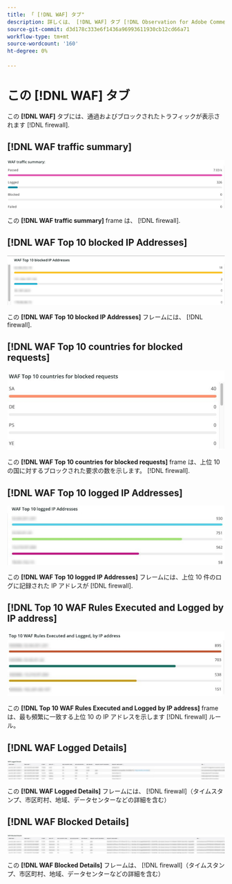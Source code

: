 ```yaml
---
title: 「 [!DNL WAF] タブ"
description: 詳しくは、 [!DNL WAF] タブ [!DNL Observation for Adobe Commerce].
source-git-commit: d3d178c333e6f1436a96993611930cb12cd66a71
workflow-type: tm+mt
source-wordcount: '160'
ht-degree: 0%

---
```


# この [!DNL WAF] タブ

この **[!DNL WAF]** タブには、通過およびブロックされたトラフィックが表示されます [!DNL firewall].

## [!DNL WAF traffic summary]

![WAF トラフィックの概要](../../assets/tools/observation-for-adobe-commerce/waf-1.png)

この **[!DNL WAF traffic summary]** frame は、 [!DNL firewall].

## [!DNL WAF Top 10 blocked IP Addresses]

![WAF 上位 10 のブロック IP アドレス](../../assets/tools/observation-for-adobe-commerce/waf-2.png)

この **[!DNL WAF Top 10 blocked IP Addresses]** フレームには、 [!DNL firewall].

## [!DNL WAF Top 10 countries for blocked requests]

![ブロックされた要求の上位 10 カ国](../../assets/tools/observation-for-adobe-commerce/waf-3.jpg)

この **[!DNL WAF Top 10 countries for blocked requests]** frame は、上位 10 の国に対するブロックされた要求の数を示します。 [!DNL firewall].

## [!DNL WAF Top 10 logged IP Addresses]

![WAF 上位 10 件のログに記録された IP アドレス](../../assets/tools/observation-for-adobe-commerce/waf-4.jpg)

この **[!DNL WAF Top 10 logged IP Addresses]** フレームには、上位 10 件のログに記録された IP アドレスが [!DNL firewall].

## [!DNL Top 10 WAF Rules Executed and Logged by IP address]

![IP アドレスで実行および記録される上位 10 の WAF ルール](../../assets/tools/observation-for-adobe-commerce/waf-5.jpg)

この **[!DNL Top 10 WAF Rules Executed and Logged by IP address]** frame は、最も頻繁に一致する上位 10 の IP アドレスを示します [!DNL firewall] ルール。

## [!DNL WAF Logged Details]

![WAF ログの詳細](../../assets/tools/observation-for-adobe-commerce/waf-6.jpg)

この **[!DNL WAF Logged Details]** フレームには、 [!DNL firewall]（タイムスタンプ、市区町村、地域、データセンターなどの詳細を含む）

## [!DNL WAF Blocked Details]

![WAF ブロックの詳細](../../assets/tools/observation-for-adobe-commerce/waf-7.jpg)

この **[!DNL WAF Blocked Details]** フレームは、 [!DNL firewall]（タイムスタンプ、市区町村、地域、データセンターなどの詳細を含む）
